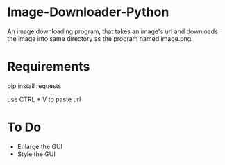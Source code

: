# Image-Downloader-Python
An image downloading program, that takes an image's url and downloads the image into same directory as the program named image.png.

# Requirements
pip install requests

use CTRL + V to paste url

# To Do
<ul>
  <li>Enlarge the GUI</li>
  <li>Style the GUI</li>
</ul>
